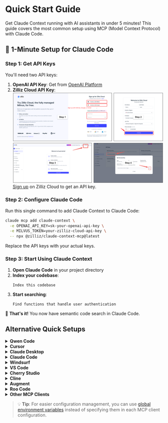# Quick Start Guide

Get Claude Context running with AI assistants in under 5 minutes! This guide covers the most common setup using MCP (Model Context Protocol) with Claude Code.

## 🚀 1-Minute Setup for Claude Code

### Step 1: Get API Keys

You'll need two API keys:

1. **OpenAI API Key**: Get from [OpenAI Platform](https://platform.openai.com/api-keys)
2. **Zilliz Cloud API Key**: ![](../../assets/signup_and_get_apikey.png)
 [Sign up](https://cloud.zilliz.com/signup?utm_source=github&utm_medium=referral&utm_campaign=2507-codecontext-readme) on Zilliz Cloud to get an API key.

### Step 2: Configure Claude Code

Run this single command to add Claude Context to Claude Code:

```bash
claude mcp add claude-context \
  -e OPENAI_API_KEY=sk-your-openai-api-key \
  -e MILVUS_TOKEN=your-zilliz-cloud-api-key \
  -- npx @zilliz/claude-context-mcp@latest
```

Replace the API keys with your actual keys.

### Step 3: Start Using Claude Context

1. **Open Claude Code** in your project directory
2. **Index your codebase**:
   ```
   Index this codebase
   ```
3. **Start searching**:
   ```
   Find functions that handle user authentication
   ```

🎉 **That's it!** You now have semantic code search in Claude Code.

## Alternative Quick Setups

<details>
<summary><strong>Qwen Code</strong></summary>

Create or edit the `~/.qwen/settings.json` file and add the following configuration:

```json
{
  "mcpServers": {
    "claude-context": {
      "command": "npx",
      "args": ["@zilliz/claude-context-mcp@latest"],
      "env": {
        "OPENAI_API_KEY": "your-openai-api-key",
        "MILVUS_TOKEN": "your-zilliz-cloud-api-key"
      }
    }
  }
}
```

</details>

<details>
<summary><strong>Cursor</strong></summary>

Go to: `Settings` -> `Cursor Settings` -> `MCP` -> `Add new global MCP server`

Pasting the following configuration into your Cursor `~/.cursor/mcp.json` file is the recommended approach. You may also install in a specific project by creating `.cursor/mcp.json` in your project folder. See [Cursor MCP docs](https://docs.cursor.com/context/model-context-protocol) for more info.

**OpenAI Configuration (Default):**
```json
{
  "mcpServers": {
    "claude-context": {
      "command": "npx",
      "args": ["-y", "@zilliz/claude-context-mcp@latest"],
      "env": {
        "EMBEDDING_PROVIDER": "OpenAI",
        "OPENAI_API_KEY": "your-openai-api-key",
        "MILVUS_TOKEN": "your-zilliz-cloud-api-key"
      }
    }
  }
}
```

**VoyageAI Configuration:**
```json
{
  "mcpServers": {
    "claude-context": {
      "command": "npx",
      "args": ["-y", "@zilliz/claude-context-mcp@latest"],
      "env": {
        "EMBEDDING_PROVIDER": "VoyageAI",
        "VOYAGEAI_API_KEY": "your-voyageai-api-key",
        "EMBEDDING_MODEL": "voyage-code-3",
        "MILVUS_TOKEN": "your-zilliz-cloud-api-key"
      }
    }
  }
}
```

**Gemini Configuration:**
```json
{
  "mcpServers": {
    "claude-context": {
      "command": "npx",
      "args": ["-y", "@zilliz/claude-context-mcp@latest"],
      "env": {
        "EMBEDDING_PROVIDER": "Gemini",
        "GEMINI_API_KEY": "your-gemini-api-key",
        "MILVUS_TOKEN": "your-zilliz-cloud-api-key"
      }
    }
  }
}
```

**Ollama Configuration:**
```json
{
  "mcpServers": {
    "claude-context": {
      "command": "npx",
      "args": ["-y", "@zilliz/claude-context-mcp@latest"],
      "env": {
        "EMBEDDING_PROVIDER": "Ollama",
        "EMBEDDING_MODEL": "nomic-embed-text",
        "OLLAMA_HOST": "http://127.0.0.1:11434",
        "MILVUS_TOKEN": "your-zilliz-cloud-api-key"
      }
    }
  }
}
```

</details>

<details>
<summary><strong>Claude Desktop</strong></summary>

Add to your Claude Desktop configuration:

```json
{
  "mcpServers": {
    "claude-context": {
      "command": "npx",
      "args": ["@zilliz/claude-context-mcp@latest"],
      "env": {
        "OPENAI_API_KEY": "your-openai-api-key",
        "MILVUS_TOKEN": "your-zilliz-cloud-api-key"
      }
    }
  }
}
```

</details>

<details>
<summary><strong>Claude Code</strong></summary>

Use the command line interface to add the Claude Context MCP server:

```bash
# Add the Claude Context MCP server
claude mcp add claude-context -e OPENAI_API_KEY=your-openai-api-key -e MILVUS_TOKEN=your-zilliz-cloud-api-key -- npx @zilliz/claude-context-mcp@latest

```

See the [Claude Code MCP documentation](https://docs.anthropic.com/en/docs/claude-code/mcp) for more details about MCP server management.

</details>

<details>
<summary><strong>Windsurf</strong></summary>

Windsurf supports MCP configuration through a JSON file. Add the following configuration to your Windsurf MCP settings:

```json
{
  "mcpServers": {
    "claude-context": {
      "command": "npx",
      "args": ["-y", "@zilliz/claude-context-mcp@latest"],
      "env": {
        "OPENAI_API_KEY": "your-openai-api-key",
        "MILVUS_TOKEN": "your-zilliz-cloud-api-key"
      }
    }
  }
}
```

</details>

<details>
<summary><strong>VS Code</strong></summary>

The Claude Context MCP server can be used with VS Code through MCP-compatible extensions. Add the following configuration to your VS Code MCP settings:

```json
{
  "mcpServers": {
    "claude-context": {
      "command": "npx",
      "args": ["-y", "@zilliz/claude-context-mcp@latest"],
      "env": {
        "OPENAI_API_KEY": "your-openai-api-key",
        "MILVUS_TOKEN": "your-zilliz-cloud-api-key"
      }
    }
  }
}
```

</details>

<details>
<summary><strong>Cherry Studio</strong></summary>

Cherry Studio allows for visual MCP server configuration through its settings interface. While it doesn't directly support manual JSON configuration, you can add a new server via the GUI:

1. Navigate to **Settings → MCP Servers → Add Server**.
2. Fill in the server details:
   - **Name**: `claude-context`
   - **Type**: `STDIO`
   - **Command**: `npx`
   - **Arguments**: `["@zilliz/claude-context-mcp@latest"]`
   - **Environment Variables**:
     - `OPENAI_API_KEY`: `your-openai-api-key`
     - `MILVUS_TOKEN`: `your-zilliz-cloud-api-key`
3. Save the configuration to activate the server.

</details>

<details>
<summary><strong>Cline</strong></summary>

Cline uses a JSON configuration file to manage MCP servers. To integrate the provided MCP server configuration:

1. Open Cline and click on the **MCP Servers** icon in the top navigation bar.

2. Select the **Installed** tab, then click **Advanced MCP Settings**.

3. In the `cline_mcp_settings.json` file, add the following configuration:

```json
{
  "mcpServers": {
    "claude-context": {
      "command": "npx",
      "args": ["@zilliz/claude-context-mcp@latest"],
      "env": {
        "OPENAI_API_KEY": "your-openai-api-key",
        "MILVUS_TOKEN": "your-zilliz-cloud-api-key"
      }
    }
  }
}
```

4. Save the file.

</details>


<details>
<summary><strong>Augment</strong></summary>

To configure Claude Context MCP in Augment Code, you can use either the graphical interface or manual configuration.

#### **A. Using the Augment Code UI**

1. Click the hamburger menu.

2. Select **Settings**.

3. Navigate to the **Tools** section.

4. Click the **+ Add MCP** button.

5. Enter the following command:

   ```
   npx @zilliz/claude-context-mcp@latest
   ```

6. Name the MCP: **Claude Context**.

7. Click the **Add** button.

------

#### **B. Manual Configuration**

1. Press Cmd/Ctrl Shift P or go to the hamburger menu in the Augment panel
2. Select Edit Settings
3. Under Advanced, click Edit in settings.json
4. Add the server configuration to the `mcpServers` array in the `augment.advanced` object

```json
"augment.advanced": { 
  "mcpServers": [ 
    { 
      "name": "claude-context", 
      "command": "npx", 
      "args": ["-y", "@zilliz/claude-context-mcp@latest"],
      "env": {
        "OPENAI_API_KEY": "your-openai-api-key",
        "MILVUS_ADDRESS": "your-zilliz-cloud-public-endpoint",
        "MILVUS_TOKEN": "your-zilliz-cloud-api-key"
      }
    }
  ]
}
```

</details>

<details>
<summary><strong>Roo Code</strong></summary>

Roo Code utilizes a JSON configuration file for MCP servers:

1. Open Roo Code and navigate to **Settings → MCP Servers → Edit Global Config**.

2. In the `mcp_settings.json` file, add the following configuration:

```json
{
  "mcpServers": {
    "claude-context": {
      "command": "npx",
      "args": ["@zilliz/claude-context-mcp@latest"],
      "env": {
        "OPENAI_API_KEY": "your-openai-api-key",
        "MILVUS_ADDRESS": "your-zilliz-cloud-public-endpoint",
        "MILVUS_TOKEN": "your-zilliz-cloud-api-key"
      }
    }
  }
}
```

3. Save the file to activate the server.

</details>


<details>
<summary><strong>Other MCP Clients</strong></summary>

The server uses stdio transport and follows the standard MCP protocol. It can be integrated with any MCP-compatible client by running:

```bash
npx @zilliz/claude-context-mcp@latest
```

</details>

> 💡 **Tip**: For easier configuration management, you can use [global environment variables](environment-variables.md) instead of specifying them in each MCP client configuration.
